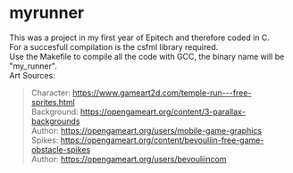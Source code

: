 # myrunner
This was a project in my first year of Epitech and therefore coded in C.<br/>
For a succesfull compilation is the csfml library required.<br/>
Use the Makefile to compile all the code with GCC, the binary name will be "my_runner".<br/>
Art Sources:<br/>
  >Character: https://www.gameart2d.com/temple-run---free-sprites.html<br/>
  >Background: https://opengameart.org/content/3-parallax-backgrounds<br/>
  >Author: https://opengameart.org/users/mobile-game-graphics<br/>
  >Spikes: https://opengameart.org/content/bevouliin-free-game-obstacle-spikes<br/>
  >Author: https://opengameart.org/users/bevouliincom
